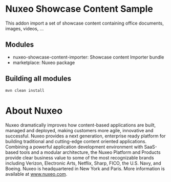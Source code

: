 # Nuxeo Showcase Content Sample

This addon import a set of showcase content containing office documents, images, videos, ...

## Modules

- nuxeo-showcase-content-importer: Showcase content Importer bundle
- marketplace: Nuxeo package

## Building all modules

    mvn clean install

# About Nuxeo

Nuxeo dramatically improves how content-based applications are built, managed and deployed, making customers more agile, innovative and successful. Nuxeo provides a next generation, enterprise ready platform for building traditional and cutting-edge content oriented applications. Combining a powerful application development environment with SaaS-based tools and a modular architecture, the Nuxeo Platform and Products provide clear business value to some of the most recognizable brands including Verizon, Electronic Arts, Netflix, Sharp, FICO, the U.S. Navy, and Boeing. Nuxeo is headquartered in New York and Paris. More information is available at www.nuxeo.com.
